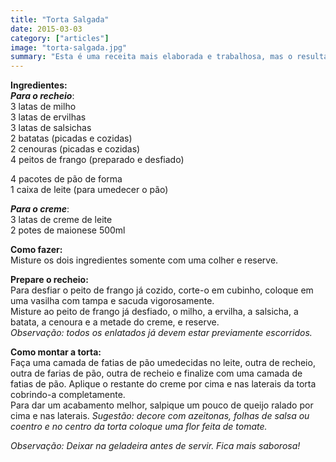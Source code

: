 ```yaml
---
title: "Torta Salgada"
date: 2015-03-03
category: ["articles"]
image: "torta-salgada.jpg"
summary: "Esta é uma receita mais elaborada e trabalhosa, mas o resultado é saboroso."
---
```


**Ingredientes:**  
**_Para o recheio_**:  
3 latas de milho  
3 latas de ervilhas  
3 latas de salsichas  
2 batatas (picadas e cozidas)  
2 cenouras (picadas e cozidas)  
4 peitos de frango (preparado e desfiado)  

4 pacotes de pão de forma  
1 caixa de leite (para umedecer o pão)

**_Para o creme_**:  
3 latas de creme de leite  
2 potes de maionese 500ml

**Como fazer:**  
Misture os dois ingredientes somente com uma colher e reserve.

**Prepare o recheio:**  
Para desfiar o peito de frango já cozido, corte-o em cubinho, 
coloque em uma vasilha com tampa e sacuda vigorosamente.  
Misture ao peito de frango já desfiado, o milho, a ervilha,
a salsicha, a batata, a cenoura e a metade do creme, e reserve.  
_Observação: todos os enlatados já devem estar previamente escorridos._

**Como montar a torta:**  
Faça uma camada de fatias de pão umedecidas no leite, outra de recheio, 
outra de farias de pão, outra de recheio e finalize com uma camada de fatias de pão.
Aplique o restante do creme por cima e nas laterais da torta cobrindo-a completamente.   
Para dar um acabamento melhor, salpique um pouco de queijo ralado por cima e nas laterais.
_Sugestão: decore com azeitonas, folhas de salsa ou coentro e no centro da torta coloque uma flor feita de tomate._

_Observação: Deixar na geladeira antes de servir. Fica mais saborosa!_


